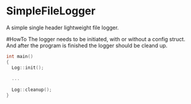 # SimpleFileLogger
A simple single header lightweight file logger.

#HowTo
The logger needs to be initiated, with or without a config struct.
And after the program is finished the logger should be cleand up.

```c++
int main()
{
  Log::init();
  
  ...
  
  Log::cleanup();
}
```
